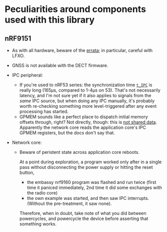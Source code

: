 Peculiarities around components used with this library
======================================================

nRF9151
-------

* As with all hardware, beware of the [errata](https://docs.nordicsemi.com/bundle/errata_nRF9151_Rev2/page/ERR/nRF9151/Rev2/latest/err_151_new.html); in particular, careful with LFXO.

* GNSS is not available with the DECT firmware.

* IPC peripheral:
  - If you're used to nRF53 series: the synchronization time [`t_IPC`](https://docs.nordicsemi.com/bundle/ps_nrf9151/page/ipc.html#ariaid-title16) is really long (165µs, compared to 1-4µs on 53). That's not necessarily latency, and I'm not sure yet if it also applies to signals from the *same* IPC source, but when doing any IPC manually, it's probably worth re-checking something more level-triggered after any event processing has started.
  - GPMEM sounds like a perfect place to dispatch initial memory offsets through, right? Not directly, though: this is [not shared data](https://devzone.nordicsemi.com/f/nordic-q-a/115496/cannot-read-value-using-gpmem-over-ipc-on-nrf7002dk/506724). Apparently the network core reads the application core's IPC GPMEM registers, but the docs don't say that.

* Network core:
  - Beware of peristent state across application core reboots.

    At a point during exploration, a program worked only after in a single pass without disconnecting the power supply or hitting the reset button,

    - the embassy nrf9160 program was flashed and run twice (first time it paniced immediately, 2nd time it did some exchanges with the radio core)
    - the own example was started, and then saw IPC interrupts. (Without the pre-treatment, it saw none).

    Therefore, when in doubt, take note of what you did between powercycles,
    and powercycle the device before asserting that something works.
